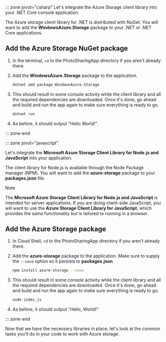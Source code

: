 ::: zone pivot="csharp"
Let's integrate the Azure Storage client library into your .NET Core console application.

The Azure storage client library for .NET is distributed with NuGet. You will want to add the **WindowsAzure.Storage** package to your .NET or .NET Core applications.

## Add the Azure Storage NuGet package

1. In the terminal, `cd` to the PhotoSharingApp directory if you aren't already there.

1. Add the **WindowsAzure.Storage** package to the application.

    ```bash
    dotnet add package WindowsAzure.Storage
    ```

1. This should result in some console activity while the client library and all the required dependencies are downloaded. Once it's done, go ahead and build and run the app again to make sure everything is ready to go.

    ```bash
    dotnet run
    ```

1. As before, it should output "Hello World!".

::: zone-end

::: zone pivot="javascript"

Let's integrate the **Microsoft Azure Storage Client Library for Node.js and JavaScript** into your application.

The client library for Node.js is available through the Node Package manager (NPM). You will want to add the **azure-storage** package to your **packages.json** file.

> [!NOTE]
> The **Microsoft Azure Storage Client Library for Node.js and JavaScript** is intended for server applications. If you are doing client-side JavaScript, you will want to use the **Azure Storage Client Library for JavaScript**, which provides the same functionality but is tailored to running in a browser.

## Add the Azure Storage package

1. In Cloud Shell, `cd` to the PhotoSharingApp directory if you aren't already there.

1. Add the **azure-storage** package to the application. Make sure to supply the `--save` option so it persists to **packages.json**.

    ```bash
    npm install azure-storage --save
    ```

1. This should result in some console activity while the client library and all the required dependencies are downloaded. Once it's done, go ahead and build and run the app again to make sure everything is ready to go.

    ```bash
    node index.js
    ```

1. As before, it should output "Hello, World!"

::: zone-end

Now that we have the necessary libraries in place, let's look at the common tasks you'll do in your code to work with Azure storage.
